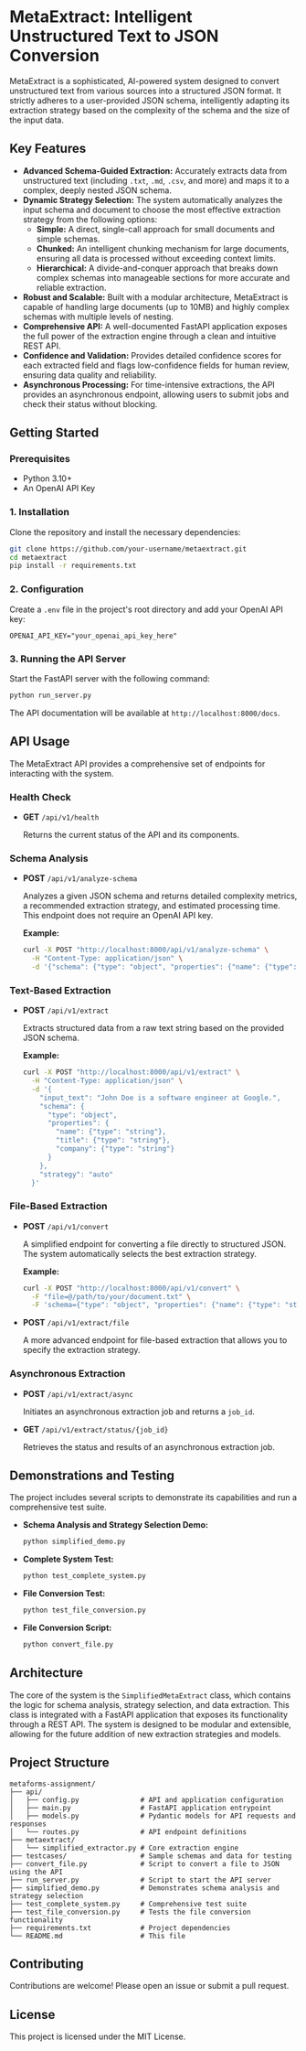 # MetaExtract: Intelligent Unstructured Text to JSON Conversion

MetaExtract is a sophisticated, AI-powered system designed to convert unstructured text from various sources into a structured JSON format. It strictly adheres to a user-provided JSON schema, intelligently adapting its extraction strategy based on the complexity of the schema and the size of the input data.

## Key Features

*   **Advanced Schema-Guided Extraction:** Accurately extracts data from unstructured text (including `.txt`, `.md`, `.csv`, and more) and maps it to a complex, deeply nested JSON schema.
*   **Dynamic Strategy Selection:** The system automatically analyzes the input schema and document to choose the most effective extraction strategy from the following options:
    *   **Simple:** A direct, single-call approach for small documents and simple schemas.
    *   **Chunked:** An intelligent chunking mechanism for large documents, ensuring all data is processed without exceeding context limits.
    *   **Hierarchical:** A divide-and-conquer approach that breaks down complex schemas into manageable sections for more accurate and reliable extraction.
*   **Robust and Scalable:** Built with a modular architecture, MetaExtract is capable of handling large documents (up to 10MB) and highly complex schemas with multiple levels of nesting.
*   **Comprehensive API:** A well-documented FastAPI application exposes the full power of the extraction engine through a clean and intuitive REST API.
*   **Confidence and Validation:** Provides detailed confidence scores for each extracted field and flags low-confidence fields for human review, ensuring data quality and reliability.
*   **Asynchronous Processing:** For time-intensive extractions, the API provides an asynchronous endpoint, allowing users to submit jobs and check their status without blocking.

## Getting Started

### Prerequisites

*   Python 3.10+
*   An OpenAI API Key

### 1. Installation

Clone the repository and install the necessary dependencies:

```bash
git clone https://github.com/your-username/metaextract.git
cd metaextract
pip install -r requirements.txt
```

### 2. Configuration

Create a `.env` file in the project's root directory and add your OpenAI API key:

```
OPENAI_API_KEY="your_openai_api_key_here"
```

### 3. Running the API Server

Start the FastAPI server with the following command:

```bash
python run_server.py
```

The API documentation will be available at `http://localhost:8000/docs`.

## API Usage

The MetaExtract API provides a comprehensive set of endpoints for interacting with the system.

### Health Check

*   **GET** `/api/v1/health`

    Returns the current status of the API and its components.

### Schema Analysis

*   **POST** `/api/v1/analyze-schema`

    Analyzes a given JSON schema and returns detailed complexity metrics, a recommended extraction strategy, and estimated processing time. This endpoint does not require an OpenAI API key.

    **Example:**

    ```bash
    curl -X POST "http://localhost:8000/api/v1/analyze-schema" \
      -H "Content-Type: application/json" \
      -d '{"schema": {"type": "object", "properties": {"name": {"type": "string"}}}}'
    ```

### Text-Based Extraction

*   **POST** `/api/v1/extract`

    Extracts structured data from a raw text string based on the provided JSON schema.

    **Example:**

    ```bash
    curl -X POST "http://localhost:8000/api/v1/extract" \
      -H "Content-Type: application/json" \
      -d '{
        "input_text": "John Doe is a software engineer at Google.",
        "schema": {
          "type": "object",
          "properties": {
            "name": {"type": "string"},
            "title": {"type": "string"},
            "company": {"type": "string"}
          }
        },
        "strategy": "auto"
      }'
    ```

### File-Based Extraction

*   **POST** `/api/v1/convert`

    A simplified endpoint for converting a file directly to structured JSON. The system automatically selects the best extraction strategy.

    **Example:**

    ```bash
    curl -X POST "http://localhost:8000/api/v1/convert" \
      -F "file=@/path/to/your/document.txt" \
      -F 'schema={"type": "object", "properties": {"name": {"type": "string"}}}'
    ```

*   **POST** `/api/v1/extract/file`

    A more advanced endpoint for file-based extraction that allows you to specify the extraction strategy.

### Asynchronous Extraction

*   **POST** `/api/v1/extract/async`

    Initiates an asynchronous extraction job and returns a `job_id`.

*   **GET** `/api/v1/extract/status/{job_id}`

    Retrieves the status and results of an asynchronous extraction job.

## Demonstrations and Testing

The project includes several scripts to demonstrate its capabilities and run a comprehensive test suite.

*   **Schema Analysis and Strategy Selection Demo:**

    ```bash
    python simplified_demo.py
    ```

*   **Complete System Test:**

    ```bash
    python test_complete_system.py
    ```

*   **File Conversion Test:**

    ```bash
    python test_file_conversion.py
    ```

*   **File Conversion Script:**

    ```bash
    python convert_file.py
    ```

## Architecture

The core of the system is the `SimplifiedMetaExtract` class, which contains the logic for schema analysis, strategy selection, and data extraction. This class is integrated with a FastAPI application that exposes its functionality through a REST API. The system is designed to be modular and extensible, allowing for the future addition of new extraction strategies and models.

## Project Structure

```
metaforms-assignment/
├── api/
│   ├── config.py               # API and application configuration
│   ├── main.py                 # FastAPI application entrypoint
│   ├── models.py               # Pydantic models for API requests and responses
│   └── routes.py               # API endpoint definitions
├── metaextract/
│   └── simplified_extractor.py # Core extraction engine
├── testcases/                  # Sample schemas and data for testing
├── convert_file.py             # Script to convert a file to JSON using the API
├── run_server.py               # Script to start the API server
├── simplified_demo.py          # Demonstrates schema analysis and strategy selection
├── test_complete_system.py     # Comprehensive test suite
├── test_file_conversion.py     # Tests the file conversion functionality
├── requirements.txt            # Project dependencies
└── README.md                   # This file
```

## Contributing

Contributions are welcome! Please open an issue or submit a pull request.

## License

This project is licensed under the MIT License.

